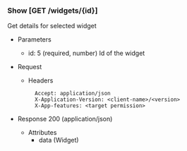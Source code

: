 ### Show [GET /widgets/{id}]

Get details for selected widget

+ Parameters
    + id: 5 (required, number) 
        Id of the widget


+ Request
    + Headers
    
            Accept: application/json
            X-Application-Version: <client-name>/<version>
            X-App-features: <target permission>

+ Response 200 (application/json)
    + Attributes
        + data (Widget)

<!-- include(../error_responses.md) -->